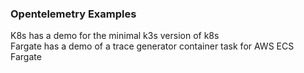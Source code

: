 ### Opentelemetry Examples

K8s has a demo for the minimal k3s version of k8s  
Fargate has a demo of a trace generator container task for AWS ECS Fargate